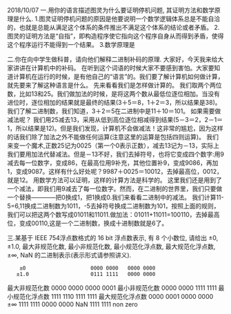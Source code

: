 2018/10/07
一.用你的语言描述图灵为什么要证明停机问题, 其证明方法和数学原理是什么.
    1.图灵证明停机问题的原因是他要说明一个数学逻辑体系总是不能自洽的，也就是总能从满足这个体系的条件推出不满足这个体系的结论或者矛盾。
    2.图灵的证明方法是“自指”，即构造程序使它指向这个程序自身从而得到矛盾，使得这个程序运行不能得到一个结果。
    3.数学原理是
    
二.你在向中学生做科普，请向他们解释二进制补码的原理.
    大家好，今天我来给大家讲讲在计算机中的补码。
    在听到这个词语的时候大家不要感到害怕。大家要知道计算机在运行的时候，是有他自己的“语言”的。我们要了解计算机如何做计算，就先要来了解这种语言是什么。
先来看看我们是怎样做计算的。
    我们取两个两位数，比如13和25。我们做加法的时候，是将这两个数从最低位逐位相加。当没有进位时，逐位相加的结果就是最终的结果(3＋5＝8，1＋2＝3，所以结果是38)。我们了解二进制数，我们知道，3＋2＝5在二进制中是11＋10＝101。
    如果需要做减法呢？
    我们用25减去13，采用从低到高位逐位相减得到结果(5－3＝2，2－1＝1，所以结果是12)。但是我们发现，计算机不会做减法！这非常的尴尬，因为这样的话我们除了加法之外不能做任何运算(注意这里的运算是包括四则运算)。
    我们来变一个魔术,正数25记为0025（第一个0表示正数），减去13记为－13，实际上我们要用加法代替减法。但是－13不好，我们去掉符号，也将它变成四个数字:用9减去每一位数字，变成86，在最高位用9补充，其他位置补9，变成9086，再加1，变成9087。这样有什么好处呢？9987＋0025＝10012，去掉最高位，0012，就是12。
用数学方法可以证明，这样的计算方法是科学的。
    这里我们还是用到了一个减法，即我们用9减去了每一位数字。然而，在二进制的世界里，我们只要做一个替换————把0换成1，把1换成0.我们来看看二进制中的减法。
    我们计算11-5=6,11换成二进制数为1011，-5去掉符号换成二进制数为101，按照上面的规则，我们可以把这两个数写成01011和11011.做加法：01011+11011=100110，去掉最高位，变成00110,这是一个二进制数，换成十进制数就是6了。
    
三.某基于 IEEE 754浮点数格式的 16 bit 浮点数表示, 有 8 个小数位, 请给出 ±0, ±1.0, 最大非规范化数, 最小非规范化数, 最小规范化浮点数, 最大规范化浮点数,±∞, NaN 的二进制表示(表示形式请参照讲义).
 
        ±0                     0000 0000   0000 0000 
       ±1.0                    0111 1111   0000 0000
   最大非规范化数               0000 0000   0000 0001
   最小非规范化数               0000 0000   1111 1111
   最小规范化浮点数             1111 1110   1111 1111
   最大规范化浮点数             0000 0001   0000 0000
        ±∞                    1111 1111    0000 0000
        NaN                   1111 1111    non zero
   
   
   
   
   
